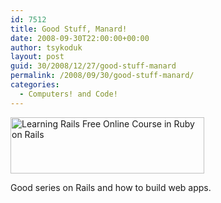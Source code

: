 ```yaml
---
id: 7512
title: Good Stuff, Manard!
date: 2008-09-30T22:00:00+00:00
author: tsykoduk
layout: post
guid: 30/2008/12/27/good-stuff-manard
permalink: /2008/09/30/good-stuff-manard/
categories:
  - Computers! and Code!
---
```

<a href='http://www.buildingwebapps.com/learning_rails'> <img src='http://www.buildingwebapps.com/images/ads/learningrails_310x90.gif' alt='Learning Rails Free Online Course in Ruby on Rails' height='90' width='310'> </a>


Good series on Rails and how to build web apps.